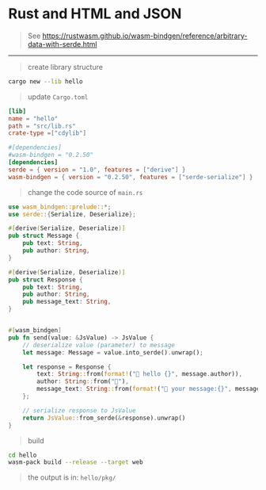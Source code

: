 # Rust and HTML and JSON

> See https://rustwasm.github.io/wasm-bindgen/reference/arbitrary-data-with-serde.html

<hr>

> create library structure
```bash
cargo new --lib hello
```

> update `Cargo.toml`
```toml
[lib]
name = "hello"
path = "src/lib.rs"
crate-type =["cdylib"]

#[dependencies]
#wasm-bindgen = "0.2.50"
[dependencies]
serde = { version = "1.0", features = ["derive"] }
wasm-bindgen = { version = "0.2.50", features = ["serde-serialize"] }
```

> change the code source of `main.rs`
```rust
use wasm_bindgen::prelude::*;
use serde::{Serialize, Deserialize};

#[derive(Serialize, Deserialize)]
pub struct Message {
    pub text: String,
    pub author: String,
}

#[derive(Serialize, Deserialize)]
pub struct Response {
    pub text: String,
    pub author: String,
    pub message_text: String,
}


#[wasm_bindgen]
pub fn send(value: &JsValue) -> JsValue {
    // deserialize value (parameter) to message
    let message: Message = value.into_serde().unwrap();

    let response = Response {
        text: String::from(format!("👋 hello {}", message.author)),
        author: String::from("🦀"),
        message_text: String::from(format!("📝 your message:{}", message.text)),
    };

    // serialize response to JsValue
    return JsValue::from_serde(&response).unwrap()
}

```

> build
```bash
cd hello
wasm-pack build --release --target web
```

> the output is in: `hello/pkg/`